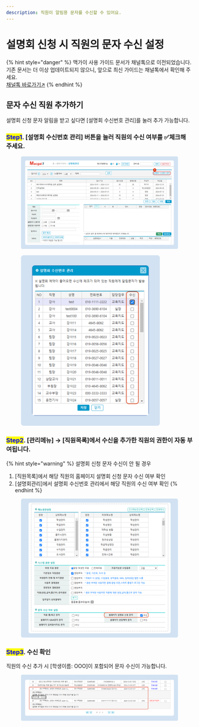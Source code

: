 ```yaml
---
description: 직원이 알림용 문자를 수신할 수 있어요.
---
```


# 설명회 신청 시 직원의 문자 수신 설정

{% hint style="danger" %}
맥가이 사용 가이드 문서가 채널톡으로 이전되었습니다.\
기존 문서는 더 이상 업데이트되지 않으니, 앞으로 최신 가이드는 채널톡에서 확인해 주세요.\
[채널톡 바로가기↗](https://docs.channel.io/macgai-guide/ko/articles/hp-utilizing-presentation-3a0c194c)
{% endhint %}

## 문자 수신 직원 추가하기

설명회 신청 문자 알림을 받고 싶다면 \[설명회 수신번호 관리]를 눌러 추가 가능합니다.

### <mark style="color:blue;">Step1</mark>. \[설명회 수신번호 관리] 버튼을 눌러 직원의 수신 여부를 ✅체크해 주세요.

<figure><img src="../../.gitbook/assets/image (467).png" alt=""><figcaption></figcaption></figure>

<figure><img src="../../.gitbook/assets/image (468).png" alt="" width="375"><figcaption></figcaption></figure>

### <mark style="color:blue;">Step2</mark>. \[관리메뉴] -> \[직원목록]에서 수신을 추가한 직원의 권한이 자동 부여됩니다.&#x20;

{% hint style="warning" %}
설명회 신청 문자 수신이 안 될 경우

1. \[직원목록]에서 해당 직원의 홈페이지 설명회 신청 문자 수신 여부 확인
2. \[설명회관리]에서 설명회 수신번호 관리에서 해당 직원의 수신 여부 확인
{% endhint %}

<figure><img src="../../.gitbook/assets/image (469).png" alt=""><figcaption></figcaption></figure>

### <mark style="color:blue;">Step3</mark>. 수신 확인

직원의 수신 추가 시 \[학생이름: OOO]이 포함되어 문자 수신이 가능합니다.

<figure><img src="../../.gitbook/assets/image (79).png" alt=""><figcaption></figcaption></figure>
